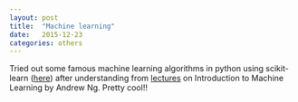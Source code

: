 ```yaml
---
layout: post
title:  "Machine learning"
date:   2015-12-23
categories: others
---
```


Tried out some famous machine learning algorithms in python using scikit-learn ([here](https://github.com/pranshumalviya2/ML-Algorithms)) after understanding from [lectures](https://www.youtube.com/watch?v=UzxYlbK2c7E) on Introduction to Machine Learning by Andrew Ng. Pretty cool!!